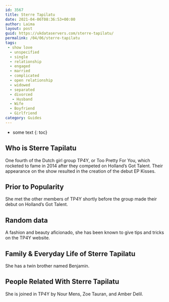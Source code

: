 ```yaml
---
id: 3567
title: Sterre Tapilatu
date: 2021-04-06T08:36:53+00:00
author: Laima
layout: post
guid: https://ukdataservers.com/sterre-tapilatu/
permalink: /04/06/sterre-tapilatu
tags:
 - show love
  - unspecified
  - single
  - relationship
  - engaged
  - married
  - complicated
  - open relationship
  - widowed
  - separated
  - divorced
   - Husband
  - Wife
  - Boyfriend
  - Girlfriend
category: Guides
---
```


* some text
{: toc}


## Who is Sterre Tapilatu
                  
                  
                  
One fourth of the Dutch girl group TP4Y, or Too Pretty For You, which rocketed to fame in 2014 after they competed on Holland&#8217;s Got Talent. Their appearance on the show resulted in the creation of the debut EP Kisses.
                  
              
            
              
            
                
                
                
## Prior to Popularity
                  
                  
                  
She met the other members of TP4Y shortly before the group made their debut on Holland&#8217;s Got Talent.
                  
              
            
              
            
                
                
                
## Random data
                  
                  
                  
A fashion and beauty aficionado, she has been known to give tips and tricks on the TP4Y website.
                  
              
            
              
            
                
                
                
## Family & Everyday Life of Sterre Tapilatu
                  
                  
                  
She has a twin brother named Benjamin.
                  
              
            
              
            
                
                
                
## People Related With Sterre Tapilatu
                  
                  
                  
She is joined in TP4Y by Nour Mens, Zoe Tauran, and Amber Delil.
                  
              
            
              
            
                
              
            
              
              
            
            
              
            
          
          
          